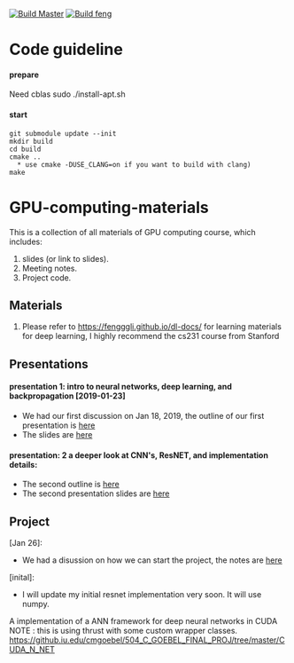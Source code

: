 [![Build Master](https://travis-ci.com/fengggli/gpu-computing-materials.svg?token=21ngWpDjfcY4FxnxdNnA&branch=master)](https://travis-ci.com/fengggli/gpu-computing-materials)
[![Build feng](https://travis-ci.com/fengggli/gpu-computing-materials.svg?token=21ngWpDjfcY4FxnxdNnA&branch=feng)](https://travis-ci.com/fengggli/gpu-computing-materials)


# Code guideline

#### prepare
Need cblas
sudo ./install-apt.sh

#### start
```
git submodule update --init
mkdir build
cd build
cmake .. 
  * use cmake -DUSE_CLANG=on if you want to build with clang)
make
```

# GPU-computing-materials

This is a collection of all materials of GPU computing course, which includes:
1. slides (or link to slides).
2. Meeting notes.
3. Project code.

## Materials
1. Please refer to https://fengggli.github.io/dl-docs/ for learning materials for deep learning, I highly recommend the cs231 course from Stanford


## Presentations

#### presentation 1: intro to neural networks, deep learning, and backpropagation [2019-01-23]
* We had our first discussion on Jan 18, 2019, the outline of our first presentation is [here](/docs/presentation_1_outline.md)
* The slides are [here](https://docs.google.com/presentation/d/1mgcXAEhjIjccVH5eulKZUPSqueVNh7CkPg7BI5vt2kY/edit?usp=sharing)

#### presentation: 2 a deeper look at CNN's, ResNET, and implementation details:
* The second outline is [here](/docs/presentation_2_outline.md)
* The second presentation slides are [here](https://docs.google.com/presentation/d/1VNbwYfTrXLckYPZ6NOP41DlI_jujuesP1d6dcbzoBz4/edit?usp=sharing)

## Project

[Jan 26]: 
* We had a disussion on how we can start the project, the notes are [here](/docs/project_discuss_1.md)

[inital]:
* I will update my initial resnet implementation very soon. It will use numpy.

A implementation of a ANN framework for deep neural networks in CUDA
NOTE : this is using thrust with some custom wrapper classes. 
https://github.iu.edu/cmgoebel/504_C_GOEBEL_FINAL_PROJ/tree/master/CUDA_N_NET
